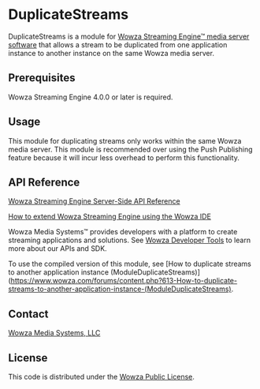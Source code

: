 # DuplicateStreams

DuplicateStreams is a module for [Wowza Streaming Engine™ media server software](https://www.wowza.com/products/streaming-engine) that allows a stream to be duplicated from one application instance to another instance on the same Wowza media server.

## Prerequisites

Wowza Streaming Engine 4.0.0 or later is required.

## Usage

This module for duplicating streams only works within the same Wowza media server. This module is recommended over using the Push Publishing feature because it will incur less overhead to perform this functionality.


## API Reference

[Wowza Streaming Engine Server-Side API Reference](https://www.wowza.com/resources/WowzaStreamingEngine_ServerSideAPI.pdf)

[How to extend Wowza Streaming Engine using the Wowza IDE](https://www.wowza.com/forums/content.php?759-How-to-extend-Wowza-Streaming-Engine-using-the-Wowza-IDE)

Wowza Media Systems™ provides developers with a platform to create streaming applications and solutions. See [Wowza Developer Tools](https://www.wowza.com/resources/developers) to learn more about our APIs and SDK.

To use the compiled version of this module, see [How to duplicate streams to another application instance (ModuleDuplicateStreams)](https://www.wowza.com/forums/content.php?613-How-to-duplicate-streams-to-another-application-instance-(ModuleDuplicateStreams).

## Contact

[Wowza Media Systems, LLC](https://www.wowza.com/contact)

## License

This code is distributed under the [Wowza Public License](https://github.com/WowzaMediaSystems/wse-plugin-duplicatestreams/blob/master/LICENSE.txt).
